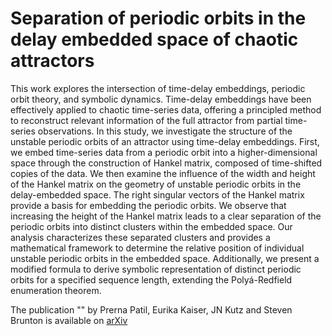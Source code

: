 # Separation of periodic orbits in the delay embedded space of chaotic attractors

This work explores the intersection of time-delay embeddings, periodic orbit theory, and
symbolic dynamics. Time-delay embeddings have been effectively applied to chaotic time-series
data, offering a principled method to reconstruct relevant information of the full attractor from
partial time-series observations. In this study, we investigate the structure of the unstable
periodic orbits of an attractor using time-delay embeddings. First, we embed time-series data
from a periodic orbit into a higher-dimensional space through the construction of Hankel matrix,
composed of time-shifted copies of the data. We then examine the influence of the width and
height of the Hankel matrix on the geometry of unstable periodic orbits in the delay-embedded
space. The right singular vectors of the Hankel matrix provide a basis for embedding the
periodic orbits. We observe that increasing the height of the Hankel matrix leads to a clear
separation of the periodic orbits into distinct clusters within the embedded space. Our analysis
characterizes these separated clusters and provides a mathematical framework to determine the
relative position of individual unstable periodic orbits in the embedded space. Additionally, we
present a modified formula to derive symbolic representation of distinct periodic orbits for a
specified sequence length, extending the Polyá-Redfield enumeration theorem.

The publication "" by Prerna Patil, Eurika Kaiser, JN Kutz and Steven Brunton is available on [arXiv](https://arxiv.org/abs/2411.13103)

